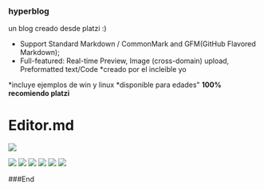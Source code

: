 ### hyperblog
un blog creado desde platzi :)
- Support Standard Markdown / CommonMark and GFM(GitHub Flavored Markdown);
- Full-featured: Real-time Preview, Image (cross-domain) upload, Preformatted text/Code
*creado por el incleible yo

*incluye ejemplos de win y linux
*disponible para edades"
**100% recomiendo platzi**


# Editor.md

![](https://pandao.github.io/editor.md/images/logos/editormd-logo-180x180.png)

![](https://img.shields.io/github/stars/pandao/editor.md.svg) ![](https://img.shields.io/github/forks/pandao/editor.md.svg) ![](https://img.shields.io/github/tag/pandao/editor.md.svg) ![](https://img.shields.io/github/release/pandao/editor.md.svg) ![](https://img.shields.io/github/issues/pandao/editor.md.svg) ![](https://img.shields.io/bower/v/editor.md.svg)



###End